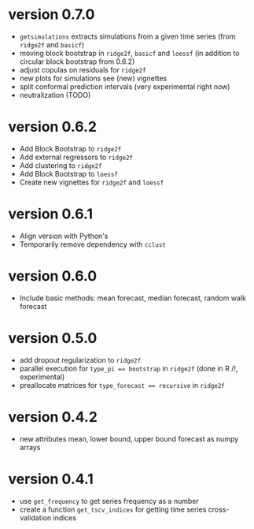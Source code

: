 # version 0.7.0

- `getsimulations` extracts simulations from a given time series (from `ridge2f` and `basicf`)
- moving block bootstrap in `ridge2f`, `basicf` and `loessf` (in addition to circular block bootstrap from 0.6.2)
- adjust copulas on residuals for `ridge2f`
- new plots for simulations see (new) vignettes
- split conformal prediction intervals (very experimental right now)
- neutralization (TODO)

# version 0.6.2

- Add Block Bootstrap to `ridge2f`
- Add external regressors to `ridge2f`
- Add clustering to `ridge2f`
- Add Block Bootstrap to `loessf`
- Create new vignettes for `ridge2f` and `loessf`

# version 0.6.1

- Align version with Python's 
- Temporarily remove dependency with `cclust`

# version 0.6.0

- Include basic methods: mean forecast, median forecast, random walk forecast

# version 0.5.0

- add dropout regularization to `ridge2f`
- parallel execution for `type_pi == bootstrap` in `ridge2f` (done in R /!\, experimental)
- preallocate matrices for `type_forecast == recursive` in `ridge2f`


# version 0.4.2

- new attributes mean, lower bound, upper bound forecast as numpy arrays


# version 0.4.1

- use `get_frequency` to get series frequency as a number
- create a function `get_tscv_indices` for getting time series cross-validation indices
